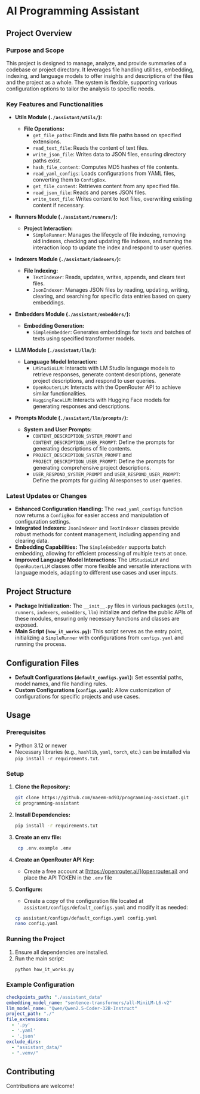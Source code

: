 # AI Programming Assistant

## Project Overview

### Purpose and Scope
This project is designed to manage, analyze, and provide summaries of a codebase or project directory. It leverages file handling utilities, embedding, indexing, and language models to offer insights and descriptions of the files and the project as a whole. The system is flexible, supporting various configuration options to tailor the analysis to specific needs.

### Key Features and Functionalities

- **Utils Module (`./assistant/utils/`):**
    - **File Operations:**
        - `get_file_paths`: Finds and lists file paths based on specified extensions.
        - `read_text_file`: Reads the content of text files.
        - `write_json_file`: Writes data to JSON files, ensuring directory paths exist.
        - `hash_file_content`: Computes MD5 hashes of file contents.
        - `read_yaml_configs`: Loads configurations from YAML files, converting them to `ConfigBox`.
        - `get_file_content`: Retrieves content from any specified file.
        - `read_json_file`: Reads and parses JSON files.
        - `write_text_file`: Writes content to text files, overwriting existing content if necessary.

- **Runners Module (`./assistant/runners/`):**
    - **Project Interaction:**
        - `SimpleRunner`: Manages the lifecycle of file indexing, removing old indexes, checking and updating file indexes, and running the interaction loop to update the index and respond to user queries.

- **Indexers Module (`./assistant/indexers/`):**
    - **File Indexing:**
        - `TextIndexer`: Reads, updates, writes, appends, and clears text files.
        - `JsonIndexer`: Manages JSON files by reading, updating, writing, clearing, and searching for specific data entries based on query embeddings.

- **Embedders Module (`./assistant/embedders/`):**
    - **Embedding Generation:**
        - `SimpleEmbedder`: Generates embeddings for texts and batches of texts using specified transformer models.

- **LLM Module (`./assistant/llm/`):**
    - **Language Model Interaction:**
        - `LMStudioLLM`: Interacts with LM Studio language models to retrieve responses, generate content descriptions, generate project descriptions, and respond to user queries.
        - `OpenRouterLLM`: Interacts with the OpenRouter API to achieve similar functionalities.
        - `HuggingFaceLLM`: Interacts with Hugging Face models for generating responses and descriptions.

- **Prompts Module (`./assistant/llm/prompts/`):**
    - **System and User Prompts:**
        - `CONTENT_DESCRIPTION_SYSTEM_PROMPT` and `CONTENT_DESCRIPTION_USER_PROMPT`: Define the prompts for generating descriptions of file contents.
        - `PROJECT_DESCRIPTION_SYSTEM_PROMPT` and `PROJECT_DESCRIPTION_USER_PROMPT`: Define the prompts for generating comprehensive project descriptions.
        - `USER_RESPOND_SYSTEM_PROMPT` and `USER_RESPOND_USER_PROMPT`: Define the prompts for guiding AI responses to user queries.

### Latest Updates or Changes
- **Enhanced Configuration Handling:** The `read_yaml_configs` function now returns a `ConfigBox` for easier access and manipulation of configuration settings.
- **Integrated Indexers:** `JsonIndexer` and `TextIndexer` classes provide robust methods for content management, including appending and clearing data.
- **Embedding Capabilities:** The `SimpleEmbedder` supports batch embedding, allowing for efficient processing of multiple texts at once.
- **Improved Language Model Interactions:** The `LMStudioLLM` and `OpenRouterLLM` classes offer more flexible and versatile interactions with language models, adapting to different use cases and user inputs.

## Project Structure

- **Package Initialization:** The `__init__.py` files in various packages (`utils`, `runners`, `indexers`, `embedders`, `llm`) initialize and define the public APIs of these modules, ensuring only necessary functions and classes are exposed.
- **Main Script (`how_it_works.py`):** This script serves as the entry point, initializing a `SimpleRunner` with configurations from `configs.yaml` and running the process.

## Configuration Files

- **Default Configurations (`default_configs.yaml`):** Set essential paths, model names, and file handling rules.
- **Custom Configurations (`configs.yaml`):** Allow customization of configurations for specific projects and use cases.


## Usage

### Prerequisites
- Python 3.12 or newer
- Necessary libraries (e.g., `hashlib`, `yaml`, `torch`, etc.) can be installed via `pip install -r requirements.txt`.

### Setup
1. **Clone the Repository:**
   ```bash
   git clone https://github.com/naeem-md93/programming-assistant.git
   cd programming-assistant
   ```

2. **Install Dependencies:**
   ```bash
   pip install -r requirements.txt
   ```

3. **Create an env file:**
   ```bash
    cp .env.example .env
   ```

4. **Create an OpenRouter API Key:**
   <br>
    - Create a free account at [https://openrouter.ai/](openrouter.ai) and place the API TOKEN in the `.env` file
    
5. **Configure:**
   - Create a copy of the configuration file located at `assistant/configs/default_configs.yaml` and modify it as needed:
    ```bash
    cp assistant/configs/default_configs.yaml config.yaml
    nano config.yaml
    ```
    
### Running the Project

1. Ensure all dependencies are installed.
2. Run the main script:
   ```bash
   python how_it_works.py
   ```

### Example Configuration

```yaml
checkpoints_path: "./assistant_data"
embedding_model_name: "sentence-transformers/all-MiniLM-L6-v2"
llm_model_name: "Qwen/Qwen2.5-Coder-32B-Instruct"
project_path: "./"
file_extensions:
  - '.py'
  - '.yaml'
  - '.json'
exclude_dirs:
  - "assistant_data/"
  - ".venv/"
```

## Contributing

Contributions are welcome!